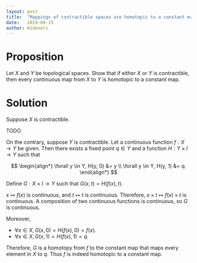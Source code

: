 ```yaml
---
layout: post
title:  "Mappings of contractible spaces are homotopic to a constant map."
date:   2019-08-15
author: Hidenori
---
```


# Proposition
Let $X$ and $Y$ be topological spaces.
Show that if either $X$ or $Y$ is contractible, then every continuous map from $X$ to $Y$ is homotopic to a constant map.

# Solution
Suppose $X$ is contractible.

TODO

On the contrary, suppose $Y$ is contractible.
Let a continuous function $f: X \rightarrow Y$ be given.
Then there exists a fixed point $q \in Y$ and a function $H: Y \times I \rightarrow Y$ such that

$$
\begin{align*}
  \forall y \in Y, H(y, 0) &= y \\
  \forall y \in Y, H(y, 1) &= q.
\end{align*}
$$

Define $G: X \times I \rightarrow Y$ such that $G(x, t) = H(f(x), t)$.

$x \mapsto f(x)$ is continuous, and $t \mapsto t$ is continuous.
Therefore, $x \times t \mapsto f(x) \times t$ is continuous.
A composition of two continuous functions is continuous, so $G$ is continuous.

Moreover,

* $\forall x \in X, G(x, 0) = H(f(x), 0) = f(x)$.
* $\forall x \in X, G(x, 1) = H(f(x), 1) = q$.

Therefore, $G$ is a homotopy from $f$ to the constant map that maps every element in $X$ to $q$.
Thus $f$ is indeed homotopic to a constant map.
